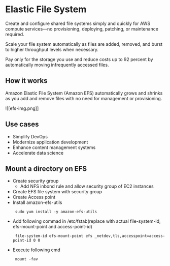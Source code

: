# Elastic File System
Create and configure shared file systems simply and quickly for AWS compute services—no provisioning, deploying, patching, or maintenance required.

Scale your file system automatically as files are added, removed, and burst to higher throughput levels when necessary.

Pay only for the storage you use and reduce costs up to 92 percent by automatically moving infrequently accessed files.

## How it works
Amazon Elastic File System (Amazon EFS) automatically grows and shrinks as you add and remove files with no need for management or provisioning.

![[efs-img.png]]

## Use cases
- Simplify DevOps
- Modernize application development
- Enhance content management systems
- Accelerate data science

## Mount a directory on EFS
- Create security group
	- Add NFS inbond rule and allow security group of EC2 instances
- Create EFS file system with security group
- Create Access point
- Install  amazon-efs-utils
	 ```
	  sudo yum install -y amazon-efs-utils
	```
- Add following commad in /etc/fstab(replace with actual file-system-id, efs-mount-point and access-point-id)
	```
	 file-system-id efs-mount-point efs _netdev,tls,accesspoint=access-point-id 0 0
	```
- Execute following cmd
	```
	 mount -fav
	```